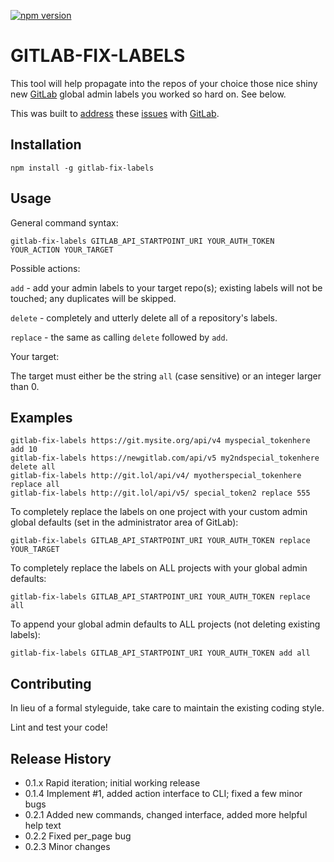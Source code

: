 [![npm version](https://badge.fury.io/js/gitlab-fix-labels.svg)](https://badge.fury.io/js/gitlab-fix-labels)

# GITLAB-FIX-LABELS

This tool will help propagate into the repos of your choice those nice shiny new [GitLab](https://gitlab.com) global admin labels you worked so hard on. See below.

This was built to [address](https://gitlab.com/gitlab-org/gitlab-ce/issues/834) these [issues](https://github.com/clns/gitlab-cli/issues/13) with [GitLab](https://gitlab.com/gitlab-org/gitlab-ce/issues/12707).

## Installation

```shell
npm install -g gitlab-fix-labels
```

## Usage

General command syntax:

```shell
gitlab-fix-labels GITLAB_API_STARTPOINT_URI YOUR_AUTH_TOKEN YOUR_ACTION YOUR_TARGET
```

Possible actions:

`add` - add your admin labels to your target repo(s); existing labels will not be touched; any duplicates will be skipped.

`delete` - completely and utterly delete all of a repository's labels.

`replace` - the same as calling `delete` followed by `add`.

Your target:

The target must either be the string `all` (case sensitive) or an integer larger than 0.

## Examples

```shell
gitlab-fix-labels https://git.mysite.org/api/v4 myspecial_tokenhere add 10
gitlab-fix-labels https://newgitlab.com/api/v5 my2ndspecial_tokenhere delete all
gitlab-fix-labels http://git.lol/api/v4/ myotherspecial_tokenhere replace all
gitlab-fix-labels http://git.lol/api/v5/ special_token2 replace 555
```

To completely replace the labels on one project with your custom admin global
defaults (set in the administrator area of GitLab):

```shell
gitlab-fix-labels GITLAB_API_STARTPOINT_URI YOUR_AUTH_TOKEN replace YOUR_TARGET
```

To completely replace the labels on ALL projects with your global admin defaults:

```shell
gitlab-fix-labels GITLAB_API_STARTPOINT_URI YOUR_AUTH_TOKEN replace all
```

To append your global admin defaults to ALL projects (not deleting existing labels):

```shell
gitlab-fix-labels GITLAB_API_STARTPOINT_URI YOUR_AUTH_TOKEN add all
```

## Contributing

In lieu of a formal styleguide, take care to maintain the existing coding style.

Lint and test your code!

## Release History

* 0.1.x Rapid iteration; initial working release
* 0.1.4 Implement #1, added action interface to CLI; fixed a few minor bugs
* 0.2.1 Added new commands, changed interface, added more helpful help text
* 0.2.2 Fixed per_page bug
* 0.2.3 Minor changes
